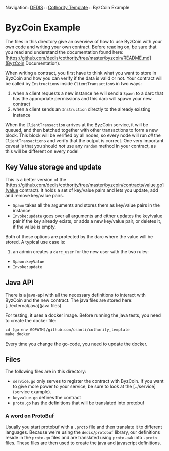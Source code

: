 Navigation: [DEDIS](https://github.com/dedis/doc/tree/master/README.md) ::
[Cothority Template](../README.md) ::
ByzCoin Example

# ByzCoin Example

The files in this directory give an overview of how to use ByzCoin with
your own code and writing your own contract.
Before reading on, be sure that you read and understand the documentation found
here: [https://github.com/dedis/cothority/tree/master/byzcoin/README.md](ByzCoin Documentation).

When writing a contract, you first have to think what you want to store in
ByzCoin and how you can verify if the data is valid or not. Your contract
will be called by `Instruction`s inside `ClientTransaction`s in two ways:

1. when a client requests a new instance he will send a `Spawn` to a darc that
has the appropriate permissions and this darc will spawn your new contract
2. when a client sends an `Instruction` directly to the already existing
instance

When the `ClientTransaction` arrives at the ByzCoin service, it will be queued,
and then batched together with other transactions to form a new block. This block
will be verified by all nodes, so every node will run _all_ the `ClientTransaction`s
and verify that the output is correct.
One very important caveat is that you should _not_ use any `random` method in
your contract, as this will be different on every node!

## Key Value storage and update

This is a better version of the
[https://github.com/dedis/cothority/tree/master/byzcoin/contracts/value.go](value contract).
It holds a set of key/value pairs and lets you update, add and remove key/value
pairs.

- `Spawn` takes all the arguments and stores them as key/value pairs in the instance
- `Invoke:update` goes over all arguments and either updates the key/value pair
if the key already exists, or adds a new key/value pair, or deletes it, if the
value is empty.

Both of these options are protected by the darc where the value will be stored.
A typical use case is:

1. an admin creates a `darc_user` for the new user with the two rules:
  - `Spawn:keyValue`
  - `Invoke:update`

## Java API

There is a java-api with all the necessary definitions to interact with ByzCoin
and the new contract.
The java files are stored here: [../external/java](java files)

For testing, it uses a docker image. Before running the java
tests, you need to create the docker file:

```
cd (go env GOPATH)/github.com/csanti/cothority_template
make docker
```

Every time you change the go-code, you need to update the docker.

## Files

The following files are in this directory:

- `service.go` only serves to register the contract with ByzCoin. If you
want to give more power to your service, be sure to look at the
[../service](service example).
- `keyvalue.go` defines the contract
- `proto.go` has the definitions that will be translated into protobuf

### A word on ProtoBuf

Usually you start protobuf with a `.proto` file and then translate it to
different languages. Because we're using the `dedis/protobuf` library,
our definitions reside in the `proto.go` files and are translated using
`proto.awk` into `.proto` files. These files are then used to create the
java and javascript definitions.

